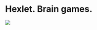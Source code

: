 Hexlet. Brain games.
======================

<a href="https://codeclimate.com/github/DeveloperGeorg/php-project-lvl1/maintainability"><img src="https://api.codeclimate.com/v1/badges/a1b284c95b902dc679be/maintainability" /></a>
